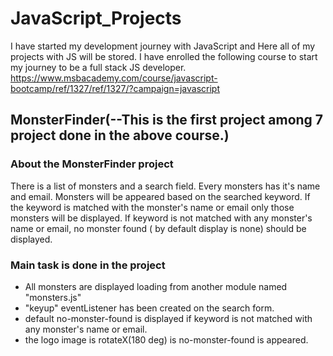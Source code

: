 # JavaScript_Projects
I have started my development journey with JavaScript and Here all of my projects with JS will be stored.
I have enrolled the following course to start my journey to be a full stack JS developer.
https://www.msbacademy.com/course/javascript-bootcamp/ref/1327/ref/1327/?campaign=javascript

## MonsterFinder(--This is the first project among 7 project done in the above course.)
### About the MonsterFinder project
  There is a list of monsters and a search field. Every monsters has it's name and email. Monsters will be appeared based on the searched keyword.
If the keyword is matched with the monster's name or email only those monsters will be displayed. If keyword is not matched with any monster's name or email,
no monster found ( by default display is none) should be displayed.
### Main task is done in the project
- All monsters are displayed loading from another module named "monsters.js"
- "keyup" eventListener has been created on the search form.
- default no-monster-found is displayed if keyword is not matched with any monster's name or email.
- the logo image is rotateX(180 deg) is no-monster-found is appeared.
